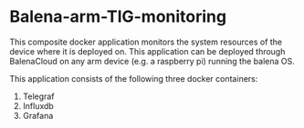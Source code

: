 # Balena-arm-TIG-monitoring

This composite docker application monitors the system resources of the device where it is deployed on.  This application can be deployed through BalenaCloud on any arm device (e.g. a raspberry pi) running the balena OS.

This application consists of the following three docker containers:

1. Telegraf
2. Influxdb
3. Grafana
